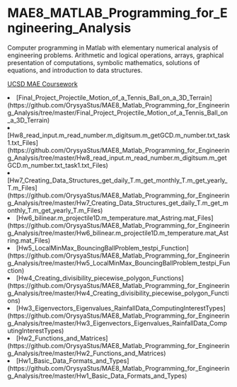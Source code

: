 # MAE8_MATLAB_Programming_for_Engineering_Analysis
Computer programming in Matlab with elementary numerical analysis of engineering problems. Arithmetic and logical operations, arrays, graphical presentation of computations, symbolic mathematics, solutions of equations, and introduction to data structures.

[UCSD MAE Coursework](https://www.ucsd.edu/catalog/courses/MAE.html)
<li> [Final_Project_Projectile_Motion_of_a_Tennis_Ball_on_a_3D_Terrain](https://github.com/OrysyaStus/MAE8_Matlab_Programming_for_Engineering_Analysis/tree/master/Final_Project_Projectile_Motion_of_a_Tennis_Ball_on_a_3D_Terrain) </li>
<li> [Hw8_read_input.m_read_number.m_digitsum.m_getGCD.m_number.txt_task1.txt_Files](https://github.com/OrysyaStus/MAE8_Matlab_Programming_for_Engineering_Analysis/tree/master/Hw8_read_input.m_read_number.m_digitsum.m_getGCD.m_number.txt_task1.txt_Files) </li>
<li> [Hw7_Creating_Data_Structures_get_daily_T.m_get_monthly_T.m_get_yearly_T.m_Files](https://github.com/OrysyaStus/MAE8_Matlab_Programming_for_Engineering_Analysis/tree/master/Hw7_Creating_Data_Structures_get_daily_T.m_get_monthly_T.m_get_yearly_T.m_Files) </li>
<li> [Hw6_bilinear.m_projectile1D.m_temperature.mat_Astring.mat_Files](https://github.com/OrysyaStus/MAE8_Matlab_Programming_for_Engineering_Analysis/tree/master/Hw6_bilinear.m_projectile1D.m_temperature.mat_Astring.mat_Files) </li>
<li> [Hw5_LocalMinMax_BouncingBallProblem_testpi_Function](https://github.com/OrysyaStus/MAE8_Matlab_Programming_for_Engineering_Analysis/tree/master/Hw5_LocalMinMax_BouncingBallProblem_testpi_Function) </li> 
<li> [Hw4_Creating_divisibility_piecewise_polygon_Functions](https://github.com/OrysyaStus/MAE8_Matlab_Programming_for_Engineering_Analysis/tree/master/Hw4_Creating_divisibility_piecewise_polygon_Functions) </li>
<li> [Hw3_Eigenvectors_Eigenvalues_RainfallData_ComputingInterestTypes](https://github.com/OrysyaStus/MAE8_Matlab_Programming_for_Engineering_Analysis/tree/master/Hw3_Eigenvectors_Eigenvalues_RainfallData_ComputingInterestTypes) </li>
<li> [Hw2_Functions_and_Matrices](https://github.com/OrysyaStus/MAE8_Matlab_Programming_for_Engineering_Analysis/tree/master/Hw2_Functions_and_Matrices) </li>
<li> [Hw1_Basic_Data_Formats_and_Types](https://github.com/OrysyaStus/MAE8_Matlab_Programming_for_Engineering_Analysis/tree/master/Hw1_Basic_Data_Formats_and_Types) </li>
